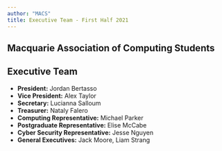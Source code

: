 ```yaml
---
author: "MACS"
title: Executive Team -	First Half 2021
---
```


## Macquarie Association of Computing Students
## Executive Team
- **President:** Jordan Bertasso
- **Vice President:** Alex Taylor
- **Secretary:** Lucianna Salloum
- **Treasurer:** Nataly Falero
- **Computing Representative:** Michael Parker
- **Postgraduate Representative:** Elise McCabe
- **Cyber Security Representative:** Jesse Nguyen
- **General Executives:** Jack Moore, Liam Strang
